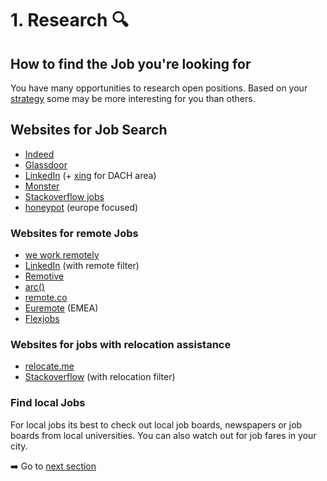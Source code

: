 # 1. Research :mag:


## How to find the Job you're looking for
You have many opportunities to research open positions. Based on your [strategy](/1_STRATEGY)
some may be more interesting for you than others.


## Websites for Job Search

+ [Indeed](https://www.indeed.com)
+ [Glassdoor](https://www.glassdoor.com)
+ [LinkedIn](https://www.linkedin.com) (+ [xing](https://www.xing.com/) for DACH area)
+ [Monster](https://www.monster.com)
+ [Stackoverflow jobs](https://stackoverflow.com/jobs)
+ [honeypot](https://www.honeypot.io/) (europe focused)

### Websites for **remote** Jobs

+ [we work remotely](https://weworkremotely.com/)
+ [LinkedIn](https://www.linkedin.com) (with remote filter) 
+ [Remotive](https://remotive.io/)
+ [arc()](https://arc.dev/)
+ [remote.co](https://remote.co/remote-jobs/)
+ [Euremote](https://euremotejobs.com/) (EMEA)
+ [Flexjobs](https://www.flexjobs.com/)

### Websites for jobs with **relocation assistance**

+ [relocate.me](https://relocate.me/)
+ [Stackoverflow](https://stackoverflow.com/jobs/paid-relocation-developer-jobs) (with relocation filter)

### Find local Jobs

For local jobs its best to check out local job boards, newspapers or job boards from local universities.
You can also watch out for job fares in your city.


:arrow_right: Go to [next section](/4_COVER_LETTER)